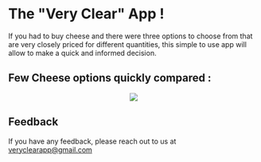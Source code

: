 
# The "Very Clear" App ! 

If you had to buy cheese and there were three options to choose from that are very closely priced for different quantities, this simple to use app will allow to make a quick and informed decision.


## Few Cheese options quickly compared : 
<p align="center">
  <img src="https://user-images.githubusercontent.com/109087066/178325916-474079a5-6f62-49b1-b75b-056c2d85659e.png"/>
</p>

## Feedback

If you have any feedback, please reach out to us at veryclearapp@gmail.com
